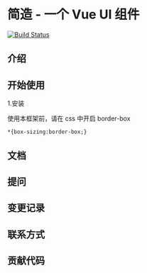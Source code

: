 # 简造 - 一个 Vue UI 组件

[![Build Status](https://travis-ci.org/1105946494/Make-wheels.svg?branch=master)](https://travis-ci.org/1105946494/Make-wheels)

## 介绍

## 开始使用

1.安装

使用本框架前，请在 css 中开启 border-box

```
*{box-sizing:border-box;}
```

## 文档

## 提问

## 变更记录

## 联系方式

## 贡献代码
